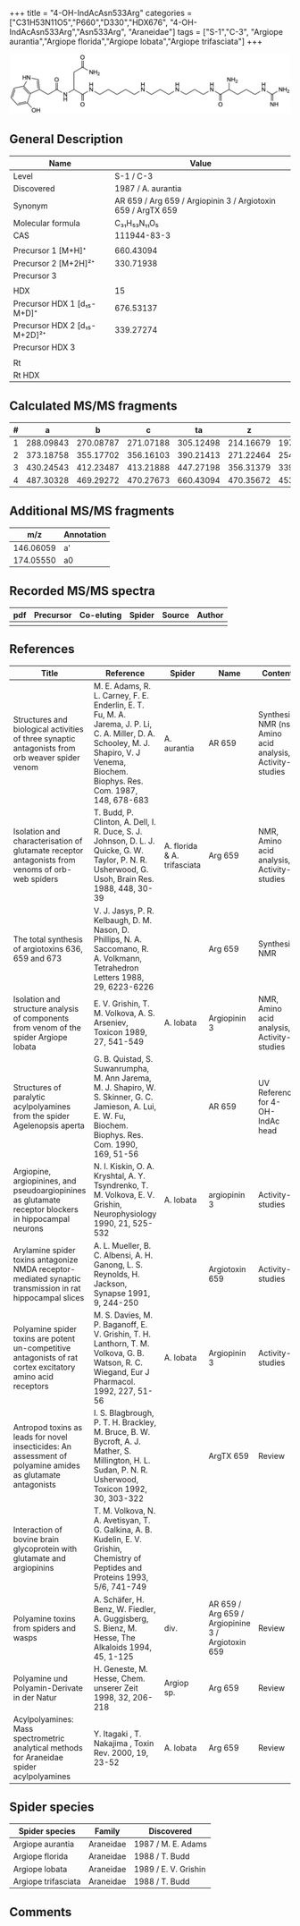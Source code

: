 +++
title = "4-OH-IndAcAsn533Arg"
categories = ["C31H53N11O5","P660","D330","HDX676",
"4-OH-IndAcAsn533Arg","Asn533Arg",
"Araneidae"]
tags = ["S-1","C-3",
"Argiope aurantia","Argiope florida","Argiope lobata","Argiope trifasciata"]
+++

![](/img/4-OH-IndAcAsn533Arg.png)

## General Description

| Name                         | Value                                                        |
|------------------------------|--------------------------------------------------------------|
| Level                        | S-1 / C-3                                                          |
| Discovered                   | 1987 / A. aurantia                                           |
| Synonym                      | AR 659 / Arg 659 / Argiopinin 3 / Argiotoxin 659 / ArgTX 659 |
| Molecular formula            | C₃₁H₅₃N₁₁O₅                                                  |
| CAS                          | 111944-83-3                                                  |
|                              |                                                              |
| Precursor 1 [M+H]⁺           | 660.43094                                                    |
| Precursor 2 [M+2H]²⁺         | 330.71938                                                    |
| Precursor 3                  |                                                              |
|                              |                                                              |
| HDX                          | 15                                                           |
| Precursor HDX 1 [d₁₅-M+D]⁺   | 676.53137                                                    |
| Precursor HDX 2 [d₁₅-M+2D]²⁺ | 339.27274                                                    |
| Precursor HDX 3              |                                                              |
|                              |                                                              |
| Rt                           |                                                              |
| Rt HDX                       |                                                              |

## Calculated MS/MS fragments

| # | a         | b         | c         | ta        | z         | y         | tz        |
|---|-----------|-----------|-----------|-----------|-----------|-----------|-----------|
| 1 | 288.09843 | 270.08787 | 271.07188 | 305.12498 | 214.16679 | 197.14024 | 231.19334 |
| 2 | 373.18758 | 355.17702 | 356.16103 | 390.21413 | 271.22464 | 254.19809 | 288.25119 |
| 3 | 430.24543 | 412.23487 | 413.21888 | 447.27198 | 356.31379 | 339.28724 | 373.34034 |
| 4 | 487.30328 | 469.29272 | 470.27673 | 660.43094 | 470.35672 | 453.33017 | 487.38327 |

## Additional MS/MS fragments

| m/z       | Annotation |
|-----------|------------|
| 146.06059    | a'   |
| 174.05550    | a0   |

## Recorded MS/MS spectra

| pdf | Precursor | Co-eluting | Spider | Source | Author |
|-----|-----------|------------|--------|--------|--------|
|     |           |            |        |        |        |

## References

| Title                                                                                                       | Reference                                                                                                                                                                             | Spider                      | Name                                              | Content                                                    | Link                                                                        |
|-------------------------------------------------------------------------------------------------------------|---------------------------------------------------------------------------------------------------------------------------------------------------------------------------------------|-----------------------------|---------------------------------------------------|------------------------------------------------------------|-----------------------------------------------------------------------------|
| Structures and biological activities of three synaptic antagonists from orb weaver spider venom             | M. E. Adams, R. L. Carney, F. E. Enderlin, E. T. Fu, M. A. Jarema, J. P. Li, C. A. Miller, D. A. Schooley, M. J. Shapiro, V. J Venema, Biochem. Biophys. Res. Com. 1987, 148, 678-683 | A. aurantia                 | AR 659                                            | Synthesis, NMR (ns), Amino acid analysis, Activity-studies | [Link](https://www.sciencedirect.com/science/article/pii/0006291X87909302)  |
| Isolation and characterisation of glutamate receptor antagonists from venoms of orb-web spiders             | T. Budd, P. Clinton, A. Dell, I. R. Duce, S. J. Johnson, D. L. J. Quicke, G. W. Taylor, P. N. R. Usherwood, G. Usoh, Brain Res. 1988, 448, 30-39                                      | A. florida & A. trifasciata | Arg 659                                           | NMR, Amino acid analysis, Activity-studies                 | [Link](https://www.sciencedirect.com/science/article/pii/0006899388910980)  |
| The total synthesis of argiotoxins 636, 659 and 673                                                         | V. J. Jasys, P. R. Kelbaugh, D. M. Nason, D. Phillips, N. A. Saccomano, R. A. Volkmann, Tetrahedron Letters 1988, 29, 6223-6226                                                       |                             | Arg 659                                           | Synthesis, NMR                                             | [Link](https://www.sciencedirect.com/science/article/pii/S0040403900823102) |
| Isolation and structure analysis of components from venom of the spider Argiope lobata                      | E. V. Grishin, T. M. Volkova, A. S. Arseniev, Toxicon 1989, 27, 541-549                                                                                                               | A. lobata                   | Argiopinin 3                                      | NMR, Amino acid analysis, Activity-studies                 | [Link](https://www.sciencedirect.com/science/article/pii/0041010189901153)  |
| Structures of paralytic acylpolyamines from the spider Agelenopsis aperta                                   | G. B. Quistad, S. Suwanrumpha, M. Ann Jarema, M. J. Shapiro, W. S. Skinner, G. C. Jamieson, A. Lui, E. W. Fu, Biochem. Biophys. Res. Com. 1990, 169, 51-56                            |                             | AR 659                                            | UV Reference for 4-OH-IndAc head                           | [Link](https://www.sciencedirect.com/science/article/pii/0006291X9091431Q)  |
| Argiopine, argiopinines, and pseudoargiopinines as glutamate receptor blockers in hippocampal neurons       | N. I. Kiskin, O. A. Kryshtal, A. Y. Tsyndrenko, T. M. Volkova, E. V. Grishin, Neurophysiology 1990, 21, 525-532                                                                       | A. lobata                   | argiopinin 3                                      | Activity-studies                                           | [Link](https://link.springer.com/article/10.1007/BF01051949)                |
| Arylamine spider toxins antagonize NMDA receptor-mediated synaptic transmission in rat hippocampal slices   | A. L. Mueller, B. C. Albensi, A. H. Ganong, L. S. Reynolds, H. Jackson, Synapse 1991, 9, 244-250                                                                                      |                             | Argiotoxin 659                                    | Activity-studies                                           | [Link](https://onlinelibrary.wiley.com/doi/abs/10.1002/syn.890090403)       |
| Polyamine spider toxins are potent un-competitive antagonists of rat cortex excitatory amino acid receptors | M. S. Davies, M. P. Baganoff, E. V. Grishin, T. H. Lanthorn, T. M. Volkova, G. B. Watson, R. C. Wiegand, Eur J Pharmacol. 1992, 227, 51-56                                            | A. lobata                   | Argiopinin 3                                      | Activity-studies                                           | [Link](https://www.sciencedirect.com/science/article/pii/092241069290141H)  |
| Antropod toxins as leads for novel insecticides: An assessment of polyamine amides as glutamate antagonists | I. S. Blagbrough, P. T. H. Brackley, M. Bruce, B. W. Bycroft, A. J. Mather, S. Millington, H. L. Sudan, P. N. R. Usherwood, Toxicon 1992, 30, 303-322                                 |                             | ArgTX 659                                         | Review                                                     | [Link](https://www.sciencedirect.com/science/article/pii/0041010192908712)  |
| Interaction of bovine brain glycoprotein with glutamate and argiopinins                                     | T. M. Volkova, N. A. Avetisyan, T. G. Galkina, A. B. Kudelin, E. V. Grishin, Chemistry of Peptides and Proteins 1993, 5/6, 741-749                                                    |                             |                                                   |                                                            |                                                                         |
| Polyamine toxins from spiders and wasps                                                                     | A. Schäfer, H. Benz, W. Fiedler, A. Guggisberg, S. Bienz, M. Hesse, The Alkaloids 1994, 45, 1-125                                                                                     | div.                        | AR 659 / Arg 659 / Argiopinine 3 / Argiotoxin 659 | Review                                                     | [Link](https://www.sciencedirect.com/science/article/pii/S009995980860276X) |
| Polyamine und Polyamin-Derivate in der Natur                                                                | H. Geneste, M. Hesse, Chem. unserer Zeit 1998, 32, 206-218                                                                                                                            | Argiop sp.                  | Arg 659                                           | Review                                                     | [Link](https://onlinelibrary.wiley.com/doi/abs/10.1002/ciuz.19980320406)    |
| Acylpolyamines: Mass spectrometric analytical methods for Araneidae spider acylpolyamines                   | Y. Itagaki , T. Nakajima , Toxin Rev. 2000, 19, 23-52                                                                                                                                 | A. lobata                   | Arg 659                                           | Review                                                     | [Link](https://www.tandfonline.com/doi/abs/10.1081/TXR-100100314)           |

## Spider species

| Spider species      | Family    | Discovered           |
|---------------------|-----------|----------------------|
| Argiope aurantia    | Araneidae | 1987 / M. E. Adams   |
| Argiope florida     | Araneidae | 1988 / T. Budd       |
| Argiope lobata      | Araneidae | 1989 / E. V. Grishin |
| Argiope trifasciata | Araneidae | 1988 / T. Budd       |

## Comments